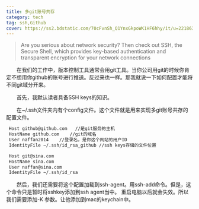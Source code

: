 ```yaml
---
title: 多git账号共存
category: tech
tag: ssh,Github
cover: https://ss2.bdstatic.com/70cFvnSh_Q1YnxGkpoWK1HF6hhy/it/u=2218633805,3664448797&fm=26&gp=0.jpg
---
```


> Are you serious about network security? Then check out SSH, the Secure Shell, which provides key-based authentication and transparent encryption for your network connections

　　在我们的工作中，版本控制工具通常会用git工具。当你公司用git的时候你肯定不想用你github的账号进行推送。反过来也一样。那我就说一下如何配置才能将不同git域分开来。

　　首先，我默认读者具备SSH keys的知识。

　　在~/.ssh文件夹内有个config文件。这个文件就是用来实现多git账号共存的配置文件。


```bash
 Host github@github.com   //是git服务的主机
 HostName github.com    //git的域名
 User naffan2014    //登录名，是你这个网站的用户ID
 IdentityFile ~/.ssh/id_rsa_github //ssh keys存储的文件位置

 Host git@sina.com
 HostName sina.com
 User naffan@sina.com
 IdentityFile ~/.ssh/id_rsa
```

　　然后，我们还需要将这个配置加载到ssh-agent。用ssh-add命令。但是，这个命令只是暂时将sshkey添加到ssh agent当中。 重启电脑以后就会失效。所以我们需要添加-K 参数。让他添加到mac的keychain中。


